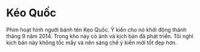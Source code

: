 # Kéo Quốc
Phim hoạt hình người bánh tên Kẹo Quốc. Ý kiến cho nó khởi động thánh tháng 9 năm 2014. Trong kho này có ảnh và kịch bản đã phát triển. Tôi nghĩ kịch bản này không tốc mắy và nên sáng chế ý kiến mới tốt đẹp hơn. 
